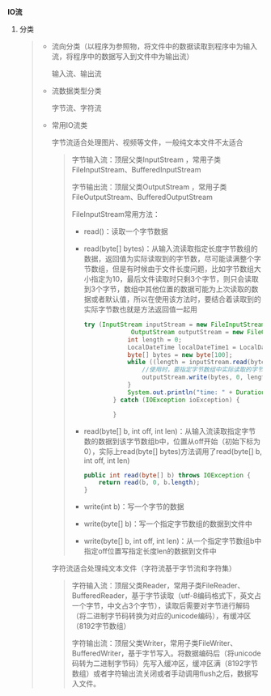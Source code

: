 **IO流**

1. 分类

   > - 流向分类（以程序为参照物，将文件中的数据读取到程序中为输入流，将程序中的数据写入到文件中为输出流）
   >
   >   输入流、输出流
   >
   > - 流数据类型分类
   >
   >   字节流、字符流
   >
   > - 常用IO流类
   >
   >   字节流适合处理图片、视频等文件，一般纯文本文件不太适合
   >
   >   > 字节输入流：顶层父类InputStream ，常用子类FileInputStream、BufferedInputStream
   >   >
   >   > 字节输出流：顶层父类OutputStream ，常用子类FileOutputStream、BufferedOutputStream
   >   >
   >   > FileInputStream常用方法：
   >   >
   >   > - read()：读取一个字节数据
   >   >
   >   > - read(byte[] bytes)：从输入流读取指定长度字节数组的数据，返回值为实际读取到的字节数，尽可能读满整个字节数组，但是有时候由于文件长度问题，比如字节数组大小指定为10，最后文件读取时只剩3个字节，则只会读取到3个字节，数组中其他位置的数据可能为上次读取的数据或者默认值，所以在使用该方法时，要结合着读取到的实际字节数也就是方法返回值一起用
   >   >
   >   >   ~~~java
   >   >   try (InputStream inputStream = new FileInputStream("C:\\Users\\tongxin\\Desktop\\R-C.jpg");
   >   >                OutputStream outputStream = new FileOutputStream("C:\\Users\\tongxin\\Desktop\\copy.jpg")){
   >   >               int length = 0;
   >   >               LocalDateTime localDateTime1 = LocalDateTime.now();
   >   >               byte[] bytes = new byte[100];
   >   >               while ((length = inputStream.read(bytes)) != -1) {
   >   >                   //使用时，要指定字节数组中实际读取的字节数，防止产生垃圾数据
   >   >                   outputStream.write(bytes, 0, length);
   >   >               }
   >   >               System.out.println("time: " + Duration.between(localDateTime1, LocalDateTime.now()).toMillis());
   >   >           } catch (IOException ioException) {
   >   >   
   >   >           }
   >   >   ~~~
   >   >
   >   > - read(byte[] b, int off, int len)：从输入流读取指定字节数的数据到该字节数组b中，位置从off开始（初始下标为0），实际上read(byte[] bytes)方法调用了read(byte[] b, int off, int len)
   >   >
   >   >   ```java
   >   >   public int read(byte[] b) throws IOException {
   >   >       return read(b, 0, b.length);
   >   >   }
   >   >   ```
   >   >
   >   > - write(int b)：写一个字节的数据
   >   >
   >   > - write(byte[] b)：写一个指定字节数组的数据到文件中
   >   >
   >   > - write(byte[] b, int off, int len)：从一个指定字节数组b中指定off位置写指定长度len的数据到文件中
   >
   >   字符流适合处理纯文本文件（字符流基于字节流和字符集）
   >
   >   > 字符输入流：顶层父类Reader，常用子类FileReader、BufferedReader，基于字节读取（utf-8编码格式下，英文占一个字节，中文占3个字节），读取后需要对字节进行解码（将二进制字节码转换为对应的unicode编码），有缓冲区（8192字节数组）
   >   >
   >   > 字符输出流：顶层父类Writer，常用子类FileWriter、BufferedWriter，基于字节写入。将数据编码后（将unicode码转为二进制字节码）先写入缓冲区，缓冲区满（8192字节数组）或者字符输出流关闭或者手动调用flush之后，数据写入文件。
   >
   >   